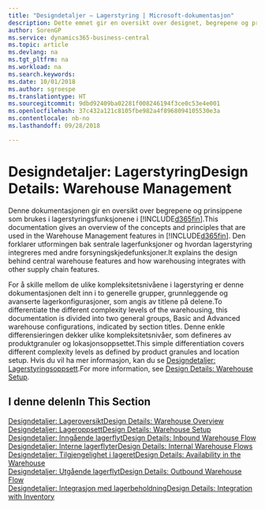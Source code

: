 ```yaml
---
title: "Designdetaljer – Lagerstyring | Microsoft-dokumentasjon"
description: Dette emnet gir en oversikt over designet, begrepene og prinsippene bak funksjonene for lagerstyring i Business Central.
author: SorenGP
ms.service: dynamics365-business-central
ms.topic: article
ms.devlang: na
ms.tgt_pltfrm: na
ms.workload: na
ms.search.keywords: 
ms.date: 10/01/2018
ms.author: sgroespe
ms.translationtype: HT
ms.sourcegitcommit: 9dbd92409ba02281f008246194f3ce0c53e4e001
ms.openlocfilehash: 37c432a121c8105fbe982a4f8968094105530e3a
ms.contentlocale: nb-no
ms.lasthandoff: 09/28/2018

---
```

# <a name="design-details-warehouse-management"></a><span data-ttu-id="a1047-103">Designdetaljer: Lagerstyring</span><span class="sxs-lookup"><span data-stu-id="a1047-103">Design Details: Warehouse Management</span></span>
<span data-ttu-id="a1047-104">Denne dokumentasjonen gir en oversikt over begrepene og prinsippene som brukes i lagerstyringsfunksjonene i [!INCLUDE[d365fin](includes/d365fin_md.md)].</span><span class="sxs-lookup"><span data-stu-id="a1047-104">This documentation gives an overview of the concepts and principles that are used in the Warehouse Management features in [!INCLUDE[d365fin](includes/d365fin_md.md)].</span></span> <span data-ttu-id="a1047-105">Den forklarer utformingen bak sentrale lagerfunksjoner og hvordan lagerstyring integreres med andre forsyningskjedefunksjoner.</span><span class="sxs-lookup"><span data-stu-id="a1047-105">It explains the design behind central warehouse features and how warehousing integrates with other supply chain features.</span></span>  

<span data-ttu-id="a1047-106">For å skille mellom de ulike kompleksitetsnivåene i lagerstyring er denne dokumentasjonen delt inn i to generelle grupper, grunnleggende og avanserte lagerkonfigurasjoner, som angis av titlene på delene.</span><span class="sxs-lookup"><span data-stu-id="a1047-106">To differentiate the different complexity levels of the warehousing, this documentation is divided into two general groups, Basic and Advanced warehouse configurations, indicated by section titles.</span></span> <span data-ttu-id="a1047-107">Denne enkle differensieringen dekker ulike kompleksitetsnivåer, som defineres av produktgranuler og lokasjonsoppsettet.</span><span class="sxs-lookup"><span data-stu-id="a1047-107">This simple differentiation covers different complexity levels as defined by product granules and location setup.</span></span> <span data-ttu-id="a1047-108">Hvis du vil ha mer informasjon, kan du se [Designdetaljer: Lagerstyringsoppsett](design-details-warehouse-setup.md).</span><span class="sxs-lookup"><span data-stu-id="a1047-108">For more information, see [Design Details: Warehouse Setup](design-details-warehouse-setup.md).</span></span>  

## <a name="in-this-section"></a><span data-ttu-id="a1047-109">I denne delen</span><span class="sxs-lookup"><span data-stu-id="a1047-109">In This Section</span></span>  
[<span data-ttu-id="a1047-110">Designdetaljer: Lageroversikt</span><span class="sxs-lookup"><span data-stu-id="a1047-110">Design Details: Warehouse Overview</span></span>](design-details-warehouse-overview.md)  
[<span data-ttu-id="a1047-111">Designdetaljer: Lageroppsett</span><span class="sxs-lookup"><span data-stu-id="a1047-111">Design Details: Warehouse Setup</span></span>](design-details-warehouse-setup.md)  
[<span data-ttu-id="a1047-112">Designdetaljer: Inngående lagerflyt</span><span class="sxs-lookup"><span data-stu-id="a1047-112">Design Details: Inbound Warehouse Flow</span></span>](design-details-inbound-warehouse-flow.md)  
[<span data-ttu-id="a1047-113">Designdetaljer: Interne lagerflyter</span><span class="sxs-lookup"><span data-stu-id="a1047-113">Design Details: Internal Warehouse Flows</span></span>](design-details-internal-warehouse-flows.md)  
[<span data-ttu-id="a1047-114">Designdetaljer: Tilgjengelighet i lageret</span><span class="sxs-lookup"><span data-stu-id="a1047-114">Design Details: Availability in the Warehouse</span></span>](design-details-availability-in-the-warehouse.md)  
[<span data-ttu-id="a1047-115">Designdetaljer: Utgående lagerflyt</span><span class="sxs-lookup"><span data-stu-id="a1047-115">Design Details: Outbound Warehouse Flow</span></span>](design-details-outbound-warehouse-flow.md)  
[<span data-ttu-id="a1047-116">Designdetaljer: Integrasjon med lagerbeholdning</span><span class="sxs-lookup"><span data-stu-id="a1047-116">Design Details: Integration with Inventory</span></span>](design-details-integration-with-inventory.md)

